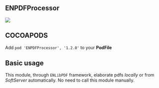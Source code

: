 ## ENPDFProcessor

![](https://badgen.net/badge/stable/1.2.0/blue)

## COCOAPODS

Add `pod 'ENPDFProcessor', '1.2.0'` to your **PodFile**

## Basic usage

This module, through `ENLibPDF` framework, elaborate pdfs _locally_ or from _SoftServer_ automatically. No need to call this module manually.
